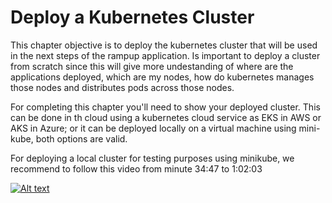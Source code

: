 # Deploy a Kubernetes Cluster

This chapter objective is to deploy the kubernetes cluster that will be used in the next steps of the rampup application. Is important to deploy a cluster from scratch since this will give more undestanding of where are the applications deployed, which are my nodes, how do kubernetes manages those nodes and distributes pods across those nodes. 

For completing this chapter you'll need to show your deployed cluster. This can be done in th cloud using a kubernetes cloud service as EKS in AWS or AKS in Azure; or it can be deployed locally on a virtual machine using mini-kube, both options are valid.

For deploying a local cluster for testing purposes using minikube, we recommend to follow this video from minute 34:47 to 1:02:03

[![Alt text](https://img.youtube.com/vi/X48VuDVv0do/0.jpg)](https://www.youtube.com/watch?v=X48VuDVv0do&t=2087s)

